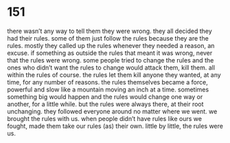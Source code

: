 # 151

there wasn’t any way to tell them they were wrong. they all decided they had their rules. some of them just follow the rules because they are the rules. mostly they called up the rules whenever they needed a reason, an excuse. if something as outside the rules that meant it was wrong, never that the rules were wrong. some people tried to change the rules and the ones who didn’t want the rules to change would attack them, kill them. all within the rules of course. the rules let them kill anyone they wanted, at any time, for any number of reasons. the rules themselves became a force, powerful and slow like a mountain moving an inch at a time. sometimes something big would happen and the rules would change one way or another, for a little while. but the rules were always there, at their root unchanging. they followed everyone around no matter where we went. we brought the rules with us. when people didn’t have rules like ours we fought, made them take our rules (as) their own. little by little, the rules were us. 